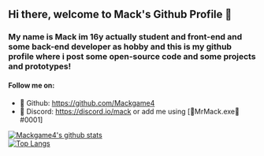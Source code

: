 ## Hi there, welcome to Mack's Github Profile 👋  
### My name is Mack im 16y actually student and front-end and some back-end developer as hobby and this is my github profile where i post some open-source code and some projects and prototypes!

#### Follow me on:
- 🔭 Github: https://github.com/Mackgame4
- 💬 Discord: https://discord.io/mack or add me using [🍹MrMack.exe🍹#0001]

[![Mackgame4's github stats](https://github-readme-stats.vercel.app/api?username=Mackgame4)](https://github.com/anuraghazra/github-readme-stats)  
[![Top Langs](https://github-readme-stats.vercel.app/api/top-langs/?username=Mackgame4&layout=compact)](https://github.com/anuraghazra/github-readme-stats)  

<!--
**Mackgame4/mackgame4** is a ✨ _special_ ✨ repository because its `README.md` (this file) appears on your GitHub profile.

Here are some ideas to get you started:

- 🔭 I’m currently working on ...
- 🌱 I’m currently learning ...
- 👯 I’m looking to collaborate on ...
- 🤔 I’m looking for help with ...
- 💬 Ask me about ...
- 📫 How to reach me: ...
- 😄 Pronouns: ...
- ⚡ Fun fact: ...
-->
